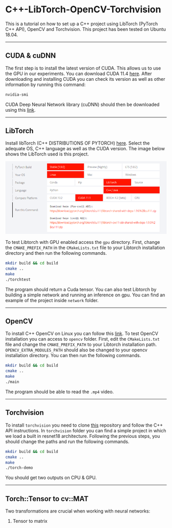 # C++-LibTorch-OpenCV-Torchvision
This is a tutorial on how to set up a C++ project using LibTorch (PyTorch C++ API), OpenCV and Torchvision. This project has been tested on Ubuntu 18.04.

------
## CUDA & cuDNN

The first step is to install the latest version of CUDA. This allows us to use the GPU in our experiments. You can download CUDA 11.4 [here](https://developer.nvidia.com/cuda-downloads).
After downloading and installing CUDA you can check its version as well as other information by running this command:
```bash
nvidia-smi
```

CUDA Deep Neural Network library (cuDNN) should then be downloaded using this [link](https://developer.nvidia.com/cudnn).

------
## LibTorch
Install libTorch (C++ DISTRIBUTIONS OF PYTORCH) [here](https://pytorch.org/). Select the adequate OS, C++ language as well as the CUDA version. The image below shows the LibTorch used is this project.

![Image](https://github.com/Ghailen-Ben-Achour/Cpp-LibTorch-OpenCV-Torchvision/blob/main/images/libtorch.png)

To test Libtorch with GPU enabled access the ```gpu``` directory. First, change the ```CMAKE_PREFIX_PATH``` in the ```CMakeLists.txt``` file to your Libtorch installation directory and then run the following commands.
```bash
mkdir build && cd build
cmake ..
make
./torchtest
```
The program should return a Cuda tensor.
You can also test Libtorch by building a simple network and running an inference on gpu. You can find an example of the project inside ```network``` folder.

------
## OpenCV
To install C++ OpenCV on Linux you can follow this [link](https://docs.opencv.org/4.5.0/d7/d9f/tutorial_linux_install.html). To test OpenCV installation you can access to ```opencv``` folder. First, edit the ```CMakeLists.txt``` file and change the ```CMAKE_PREFIX_PATH``` to your Libtorch installation path. ```OPENCV_EXTRA_MODULES_PATH``` should also be changed to your opencv installation directory. You can then run the following commands.
```bash
mkdir build && cd build
cmake ..
make
./main
```
The program should be able to read the ```.mp4``` video.

------
## Torchvision
To install ```torchvision``` you need to clone [this](https://github.com/pytorch/vision) repository and follow the C++ API instructions. In ```torchvision``` folder you can find a simple project in which we load a built in resnet18 architecture. Following the previous steps, you should change the paths and run the following commands.
```bash
mkdir build && cd build
cmake ..
make
./torch-demo
```

You should get two outputs on CPU & GPU.

------
## Torch::Tensor to cv::MAT
Two transformations are crucial when working with neural networks:
1.	Tensor to matrix
